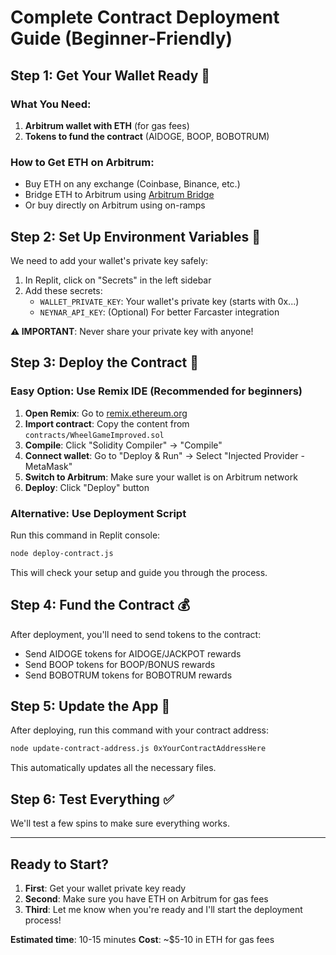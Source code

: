# Complete Contract Deployment Guide (Beginner-Friendly)

## Step 1: Get Your Wallet Ready 📱

### What You Need:
1. **Arbitrum wallet with ETH** (for gas fees)
2. **Tokens to fund the contract** (AIDOGE, BOOP, BOBOTRUM)

### How to Get ETH on Arbitrum:
- Buy ETH on any exchange (Coinbase, Binance, etc.)
- Bridge ETH to Arbitrum using [Arbitrum Bridge](https://bridge.arbitrum.io/)
- Or buy directly on Arbitrum using on-ramps

## Step 2: Set Up Environment Variables 🔐

We need to add your wallet's private key safely:

1. In Replit, click on "Secrets" in the left sidebar
2. Add these secrets:
   - `WALLET_PRIVATE_KEY`: Your wallet's private key (starts with 0x...)
   - `NEYNAR_API_KEY`: (Optional) For better Farcaster integration

**⚠️ IMPORTANT**: Never share your private key with anyone!

## Step 3: Deploy the Contract 🚀

### Easy Option: Use Remix IDE (Recommended for beginners)

1. **Open Remix**: Go to [remix.ethereum.org](https://remix.ethereum.org)
2. **Import contract**: Copy the content from `contracts/WheelGameImproved.sol`
3. **Compile**: Click "Solidity Compiler" → "Compile"
4. **Connect wallet**: Go to "Deploy & Run" → Select "Injected Provider - MetaMask"
5. **Switch to Arbitrum**: Make sure your wallet is on Arbitrum network
6. **Deploy**: Click "Deploy" button

### Alternative: Use Deployment Script

Run this command in Replit console:
```bash
node deploy-contract.js
```

This will check your setup and guide you through the process.

## Step 4: Fund the Contract 💰

After deployment, you'll need to send tokens to the contract:
- Send AIDOGE tokens for AIDOGE/JACKPOT rewards
- Send BOOP tokens for BOOP/BONUS rewards  
- Send BOBOTRUM tokens for BOBOTRUM rewards

## Step 5: Update the App 🔧

After deploying, run this command with your contract address:
```bash
node update-contract-address.js 0xYourContractAddressHere
```

This automatically updates all the necessary files.

## Step 6: Test Everything ✅

We'll test a few spins to make sure everything works.

---

## Ready to Start?

1. **First**: Get your wallet private key ready
2. **Second**: Make sure you have ETH on Arbitrum for gas fees
3. **Third**: Let me know when you're ready and I'll start the deployment process!

**Estimated time**: 10-15 minutes
**Cost**: ~$5-10 in ETH for gas fees